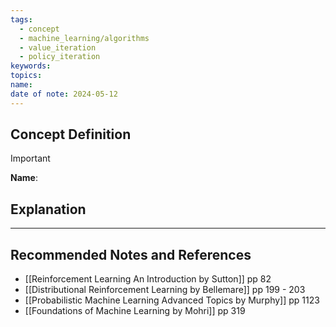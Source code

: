 ```yaml
---
tags:
  - concept
  - machine_learning/algorithms
  - value_iteration
  - policy_iteration
keywords: 
topics: 
name: 
date of note: 2024-05-12
---
```


## Concept Definition

>[!important]
>**Name**: 



## Explanation





-----------
##  Recommended Notes and References




- [[Reinforcement Learning An Introduction by Sutton]] pp 82
- [[Distributional Reinforcement Learning by Bellemare]] pp 199 - 203
- [[Probabilistic Machine Learning Advanced Topics by Murphy]] pp 1123
- [[Foundations of Machine Learning by Mohri]] pp 319